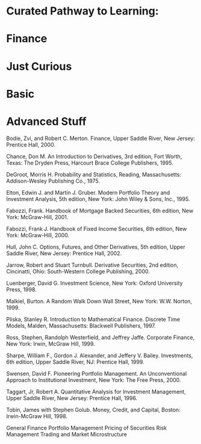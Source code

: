# Curated Pathway to Learning:

# Finance

# Just Curious

# Basic

# Advanced Stuff

<!-- Where  to Start from  -->

Bodie, Zvi, and Robert C. Merton. Finance, Upper Saddle River, New Jersey: Prentice Hall, 2000.

Chance, Don M. An Introduction to Derivatives, 3rd edition, Fort Worth, Texas: The Dryden Press, Harcourt Brace College Publishers, 1995.

DeGroot, Morris H. Probability and Statistics, Reading, Massachusetts: Addison-Wesley Publishing Co., 1975.

Elton, Edwin J. and Martin J. Gruber. Modern Portfolio Theory and Investment Analysis, 5th edition, New York: John Wiley & Sons, Inc., 1995.

Fabozzi, Frank. Handbook of Mortgage Backed Securities, 6th edition, New York: McGraw-Hill, 2001.

Fabozzi, Frank J. Handbook of Fixed Income Securities, 6th edition, New York: McGraw-Hill, 2000.

Hull, John C. Options, Futures, and Other Derivatives, 5th edition, Upper Saddle River, New Jersey: Prentice Hall, 2002.

Jarrow, Robert and Stuart Turnbull. Derivative Securities, 2nd edition, Cincinatti, Ohio: South-Western College Publishing, 2000.

Luenberger, David G. Investment Science, New York: Oxford University Press, 1998.

Malkiel, Burton. A Random Walk Down Wall Street, New York: W.W. Norton, 1999.

Pliska, Stanley R. Introduction to Mathematical Finance. Discrete Time Models, Malden, Massachusetts: Blackwell Publishers, 1997.

Ross, Stephen, Randolph Westerfield, and Jeffrey Jaffe. Corporate Finance, New York: Irwin, McGraw Hill, 1999.

Sharpe, William F., Gordon J. Alexander, and Jeffery V. Bailey. Investments, 6th edition, Upper Saddle River, NJ: Prentice Hall, 1999.

Swensen, David F. Pioneering Portfolio Management. An Unconventional Approach to Institutional Investment, New York: The Free Press, 2000.

Taggart, Jr, Robert A. Quantitative Analysis for Investment Management, Upper Saddle River, New Jersey: Prentice Hall, 1996.

Tobin, James with Stephen Golub. Money, Credit, and Capital, Boston: Irwin-McGraw Hill, 1998.

General Finance
Portfolio Management
Pricing of Securities
Risk Management
Trading and Market Microstructure
